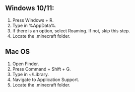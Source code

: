 ## **Windows 10/11**:

<ol>
  <li> Press Windows + R.
  <li> Type in %AppData%.
  <li> If there is an option, select Roaming. If not, skip this step.
  <li> Locate the .minecraft folder.
</ol> 

## Mac OS

<ol>
  <li> Open Finder.
  <li> Press Command + Shift + G.
  <li> Type in ~/Library.
  <li> Navigate to Application Support.
  <li> Locate the .minecraft folder.
</ol>
